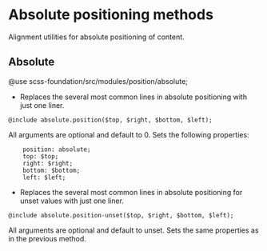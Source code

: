# Absolute positioning methods

Alignment utilities for absolute positioning of content.

## Absolute

@use scss-foundation/src/modules/position/absolute;

- Replaces the several most common lines in absolute positioning with just one liner.

```
@include absolute.position($top, $right, $bottom, $left);
```
All arguments are optional and default to 0. Sets the following properties:
```
	position: absolute;
	top: $top;
	right: $right;
	bottom: $bottom;
	left: $left;
```

- Replaces the several most common lines in absolute positioning for unset values with just one liner.

```
@include absolute.position-unset($top, $right, $bottom, $left);
```
All arguments are optional and default to unset. Sets the same properties as in the previous method.
